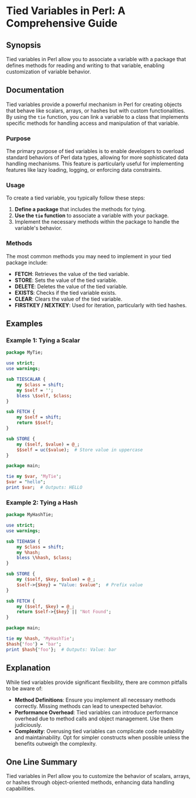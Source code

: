 <!--
Meta Description: # Tied Variables in Perl: A Comprehensive Guide ## Synopsis Tied variables in Perl allow you to associate a variable with a package that defines metho...
Meta Keywords: tied, variable, value, self, package
-->

# Tied Variables in Perl: A Comprehensive Guide

## Synopsis
Tied variables in Perl allow you to associate a variable with a package that defines methods for reading and writing to that variable, enabling customization of variable behavior.

## Documentation
Tied variables provide a powerful mechanism in Perl for creating objects that behave like scalars, arrays, or hashes but with custom functionalities. By using the `tie` function, you can link a variable to a class that implements specific methods for handling access and manipulation of that variable.

### Purpose
The primary purpose of tied variables is to enable developers to overload standard behaviors of Perl data types, allowing for more sophisticated data handling mechanisms. This feature is particularly useful for implementing features like lazy loading, logging, or enforcing data constraints.

### Usage
To create a tied variable, you typically follow these steps:
1. **Define a package** that includes the methods for tying.
2. **Use the `tie` function** to associate a variable with your package.
3. Implement the necessary methods within the package to handle the variable's behavior.

### Methods
The most common methods you may need to implement in your tied package include:
- **FETCH**: Retrieves the value of the tied variable.
- **STORE**: Sets the value of the tied variable.
- **DELETE**: Deletes the value of the tied variable.
- **EXISTS**: Checks if the tied variable exists.
- **CLEAR**: Clears the value of the tied variable.
- **FIRSTKEY / NEXTKEY**: Used for iteration, particularly with tied hashes.

## Examples

### Example 1: Tying a Scalar
```perl
package MyTie;

use strict;
use warnings;

sub TIESCALAR {
    my $class = shift;
    my $self = '';
    bless \$self, $class;
}

sub FETCH {
    my $self = shift;
    return $$self;
}

sub STORE {
    my ($self, $value) = @_;
    $$self = uc($value);  # Store value in uppercase
}

package main;

tie my $var, 'MyTie';
$var = "hello";
print $var;  # Outputs: HELLO
```

### Example 2: Tying a Hash
```perl
package MyHashTie;

use strict;
use warnings;

sub TIEHASH {
    my $class = shift;
    my %hash;
    bless \%hash, $class;
}

sub STORE {
    my ($self, $key, $value) = @_;
    $self->{$key} = "Value: $value";  # Prefix value
}

sub FETCH {
    my ($self, $key) = @_;
    return $self->{$key} || 'Not Found';
}

package main;

tie my %hash, 'MyHashTie';
$hash{'foo'} = 'bar';
print $hash{'foo'};  # Outputs: Value: bar
```

## Explanation
While tied variables provide significant flexibility, there are common pitfalls to be aware of:
- **Method Definitions**: Ensure you implement all necessary methods correctly. Missing methods can lead to unexpected behavior.
- **Performance Overhead**: Tied variables can introduce performance overhead due to method calls and object management. Use them judiciously.
- **Complexity**: Overusing tied variables can complicate code readability and maintainability. Opt for simpler constructs when possible unless the benefits outweigh the complexity.

## One Line Summary
Tied variables in Perl allow you to customize the behavior of scalars, arrays, or hashes through object-oriented methods, enhancing data handling capabilities.